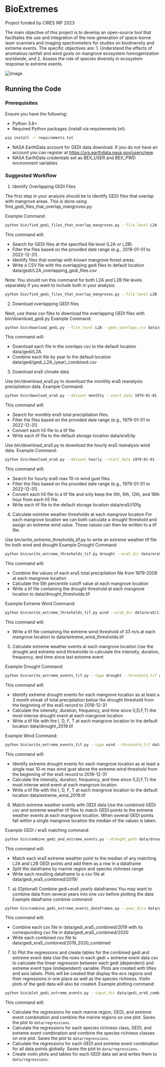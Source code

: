 # BioExtremes
Project funded by CIRES IRP 2023

The main objective of this project is to develop an open-source tool that facilitates the use and integration of the 
new generation of space-borne laser scanners and imaging spectrometers for studies on biodiversity and extreme events. 
The specific objectives are: 1. Understand the effects of anomalous rainfall and wind gusts on mangrove ecosystem 
homogenization worldwide, and 2. Assess the role of species diversity in ecosystem response to extreme events.

![image](https://github.com/earthlab/BioExtremes/assets/67020853/773b417a-e15d-454a-b20a-948994084da9)

## Running the Code

### Prerequisites

Ensure you have the following:
-	Python 3.8+
-	Required Python packages (install via requirements.txt):
```bash
pip install -r requirements.txt
```
-	NASA EarthData account for GEDI data download. If you do not have an account you can register at
	https://urs.earthdata.nasa.gov/users/new. 
-	NASA EarthData credentials set as BEX_USER and BEX_PWD environment variables

### Suggested Workflow

1. Identify Overlapping GEDI Files

The first step in your analysis should be to identify GEDI files that overlap with mangrove areas. This is done using find_gedi_files_that_overlap_mangroves.py.

Example Command:
```bash
python bin/find_gedi_files_that_overlap_mangroves.py --file_level L2A --start_date 2019-01-01 --end_date 2022-12-31
```

This command will:
-	Search for GEDI files at the specified file level (L2A or L2B).
-	Filter the files based on the provided date range (e.g., 2019-01-01 to 2022-12-31).
-	Identify files that overlap with known mangrove forest areas.
-	Write a CSV file with the overlapping gedi files to default location data/gedi/L2A_overlapping_gedi_files.csv

Note: You should run this command for both L2A and L2B file levels separately if you want to include both in your analysis:
```bash
python bin/find_gedi_files_that_overlap_mangroves.py --file_level L2B --start_date 2019-01-01 --end_date 2022-12-31
```

2. Download overlapping GEDI files

Next, use these csv files to download the overlapping GEDI files with bin/download_gedi.py
Example Command:
```bash
python bin/download_gedi.py --file_level L2A --gedi_overlaps_csv data/gedi_L2A_overlapping_gedi_files.csv
```

This command will:  
-	Download each file in the overlaps csv to the default location data/gedi/L2A
-   Combine each file by year to the default location data/gedi/gedi_L2A_(year)_combined.csv

3. Download era5 climate data

Use bin/download_era5.py to download the monthly era5 reanalysis precipitation data.
Example Command:
```bash
python bin/download_era5.py --dataset monthly --start_date 1979-01-01 --end_date 2022-12-31
```
This command will:
-	Search for monthly era5 total precipitation files.
-	Filter the files based on the provided date range (e.g., 1979-01-01 to 2022-12-31).
-	Convert each h5 file to a tif file
-	Write each tif file to the default storage location data/era5/tp 

Use bin/download_era5.py to download the hourly era5 reanalysis wind data.
Example Command:
```bash
python bin/download_era5.py --dataset hourly --start_date 1979-01-01 --end_date 2022-12-31 --hour_filter 0,6,12,18
```

This command will:
-	Search for hourly era5 max 10-m wind gust files.
-	Filter the files based on the provided date range (e.g., 1979-01-01 to 2022-12-31).
-	Convert each h5 file to a tif file and only keep the 0th, 6th, 12th, and 18th hour from each h5 file.
-	Write each tif file to the default storage location data/era5/i10fg


4. Calculate extreme weather thresholds at each mangrove location
For each mangrove location we can both calculate a drought threshold and assign an extreme wind value. These values can 
then be written to a tif file. 

Use bin/write_extreme_thresholds_tif.py to write an extreme weather tif file for both wind and drought
Example Drought Command:
```bash
python bin/write_extreme_thresholds_tif.py drought --era5_dir data/era5/tp
```

This command will:
-	Combine the values of each era5 total precipitation file from 1979-2009 at each mangrove location
-	Calculate the 5th percentile cutoff value at each mangrove location
-	Write a tif file containing the drought threshold at each mangrove location to data/drought_thresholds.tif


Example Extreme Wind Command:
```bash
python bin/write_extreme_thresholds_tif.py wind --era5_dir data/era5/i10fg --threhsold 33
```
This command will:
-	Write a tif file containing the extreme wind threshold of 33 m/s at each mangrove location to data/extreme_wind_thresholds.tif


5. Calculate extreme weather events at each mangrove location
Use the drought and extreme wind thresholds to calculate the intensity, duration, frequency, and time since last extreme event

Example Drought Command:
```bash
python bin/write_extreme_events_tif.py --type drought --threshold_tif data/drought_thresholds.tif --era5_dir data/era5/tp --end_year 2018 --window 3
```
This command will:
-	Identify extreme drought events for each mangrove location as at least a 3 month streak of total precipitation
below the drought threshold from the beginning of the era5 record to 2018-12-31 
-	Calculate the intensity, duration, frequency, and time since (I,D,F,T) the most intense drought event at each mangrove location
-	Write a tif file with the I, D, F, T at each mangrove location to the default location data/drought_2019.tif 

Example Wind Command:
```bash
python bin/write_extreme_events_tif.py --type wind --threshold_tif data/extreme_wind_thresholds.tif --era5_dir data/era5/i10fg --end_year 2018
```
This command will:
-	Identify extreme drought events for each mangrove location as at least a single max 10-m max wind gust above the extreme wind threshold
from the beginning of the era5 record to 2018-12-31
-	Calculate the intensity, duration, frequency, and time since (I,D,F,T) the most intense wind event at each mangrove location
-	Write a tif file with the I, D, F, T at each mangrove location to the default location data/extreme_wind_2019.tif 

6. Match extreme weather events with GEDI data
Use the  combined GEDI csv and extreme weather tif files to match GEDI points to the extreme weather events at each 
mangrove location. When several GEDI points fall within a single mangrove location the median of the values is taken.

Example GEDI / era5 matching command:
```bash
python bin/combine_gedi_and_extreme_events.py --drought_path data/drought_2019.tif --wind_path data/extreme_wind_2019.tif --gedi_csvs data/gedi/gedi_l2a_2019_combined.csv data/gedi/gedi_l2b_2019_combined.csv --output_dir data/gedi_era5_combined/2019 
```
This command will:
-	Match each era5 extreme weather point to the median of any matching L2A and L2B GEDI points and add them as a row in a dataframe
-	Split the dataframe by marine region and species richness range 
-	Write each resulting dataframe to a csv file at data/gedi_era5_combined/2019/

7. a) (Optional) Combine gedi+era5 yearly dataframes
You may want to combine data from several years into one csv before plotting the data
Example dataframe combine command:
```bash
python bin/combine_gedi_extreme_events_dataframes.py --year_dirs data/gedi_era5_combined/2019 data/gedi_era5_combined/2020 --output_dir data/gedi_era5_combined/2019_2020_combined 
```
This command will:
-	Combine each csv file in data/gedi_era5_combined/2019 with its corresponding csv file in data/gedi_era5_combined/2020
-	Write each combined csv file to data/gedi_era5_combined/2019_2020_combined

7. b) Plot the regressions and create tables for the combined gedi and extreme event data
Use the rows in each gedi + extreme event data csv to calculate the linear regression between each gedi (dependent) and
extreme event type (independent) variable. Plots are created with titles and axis labels. Plots will be created that display 
the eco regions and their regressions in one place as well as the species richness. Violin plots of the gedi data will also be created.
Example plotting command:
```bash
python bin/plot_gedi_extreme_events.py --input_dir data/gedi_era5_combined/2019_2020_combined --output_dir data/regressions
```
This command will:
- Calculate the regressions for each marine region, GEDI, and extreme event combination and combine the marine regions on one plot. Saves the plot to `data/regressions`.
- Calculate the regressions for each species richness class, GEDI, and extreme event combination and combine the species richness classes on one plot. Saves the plot to `data/regressions`.
- Calculate the regressions for each GEDI and extreme event combination for all data points globally. Saves the plot to `data/regressions`.
- Create violin plots and tables for each GEDI data set and writes them to `data/regressions`.
